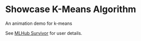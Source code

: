 # Showcase K-Means Algorithm

An animation demo for k-means

See [MLHub Survivor](https://survivor.togaware.com/mlhub/kmeans.html)
for user details.
